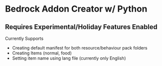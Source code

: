 # Bedrock Addon Creator w/ Python
## Requires Experimental/Holiday Features Enabled
Currently Supports
- Creating default manifest for both resource/behaviour pack folders
- Creating Items (normal, food)
- Setting item name using lang file (currently only English)
